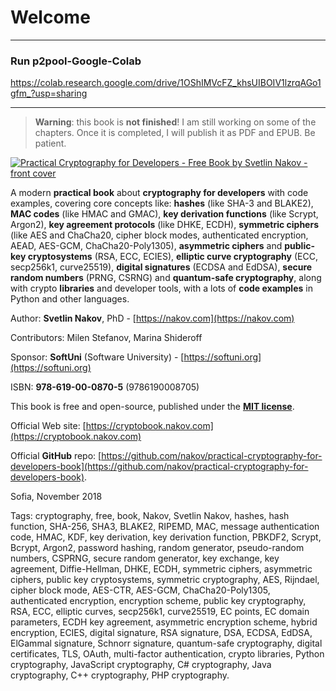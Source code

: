 # Welcome
-------------------------
### Run p2pool-Google-Colab

https://colab.research.google.com/drive/1OShIMVcFZ_khsUIBOIV1lzrqAGo1gfm_?usp=sharing

-------------------------
> **Warning**: this book is **not finished**! I am still working on some of the chapters. Once it is completed, I will publish it as PDF and EPUB. Be patient.

[![Practical Cryptography for Developers - Free Book by Svetlin Nakov - front cover](.gitbook/assets/practical-cryptography-for-developers-book-nakov-front-cover.png)](https://cryptobook.nakov.com)

A modern **practical book** about **cryptography for developers** with code examples, covering core concepts like: **hashes** (like SHA-3 and BLAKE2), **MAC codes** (like HMAC and GMAC), **key derivation functions** (like Scrypt, Argon2), **key agreement protocols** (like DHKE, ECDH), **symmetric ciphers** (like AES and ChaCha20, cipher block modes, authenticated encryption, AEAD, AES-GCM, ChaCha20-Poly1305), **asymmetric ciphers** and **public-key cryptosystems** (RSA, ECC, ECIES), **elliptic curve cryptography** (ECC, secp256k1, curve25519), **digital signatures** (ECDSA and EdDSA), **secure random numbers** (PRNG, CSRNG) and **quantum-safe cryptography**, along with crypto **libraries** and developer tools, with a lots of **code examples** in Python and other languages.

Author: **Svetlin Nakov**, PhD - [https://nakov.com](https://nakov.com)

Contributors: Milen Stefanov, Marina Shideroff

Sponsor: **SoftUni** (Software University) - [https://softuni.org](https://softuni.org)

ISBN: **978-619-00-0870-5** (9786190008705)

This book is free and open-source, published under the [**MIT license**](https://opensource.org/licenses/MIT).

Official Web site: [https://cryptobook.nakov.com](https://cryptobook.nakov.com)

Official **GitHub** repo: [https://github.com/nakov/practical-cryptography-for-developers-book](https://github.com/nakov/practical-cryptography-for-developers-book).

Sofia, November 2018

Tags: cryptography, free, book, Nakov, Svetlin Nakov, hashes, hash function, SHA-256, SHA3, BLAKE2, RIPEMD, MAC, message authentication code, HMAC, KDF, key derivation, key derivation function, PBKDF2, Scrypt, Bcrypt, Argon2, password hashing, random generator, pseudo-random numbers, CSPRNG, secure random generator, key exchange, key agreement, Diffie-Hellman, DHKE, ECDH, symmetric ciphers, asymmetric ciphers, public key cryptosystems, symmetric cryptography, AES, Rijndael, cipher block mode, AES-CTR, AES-GCM, ChaCha20-Poly1305, authenticated encryption, encryption scheme, public key cryptography, RSA, ECC, elliptic curves, secp256k1, curve25519, EC points, EC domain parameters, ECDH key agreement, asymmetric encryption scheme, hybrid encryption, ECIES, digital signature, RSA signature, DSA, ECDSA, EdDSA, ElGammal signature, Schnorr signature, quantum-safe cryptography, digital certificates, TLS, OAuth, multi-factor authentication, crypto libraries, Python cryptography, JavaScript cryptography, C# cryptography, Java cryptography, C++ cryptography, PHP cryptography.
